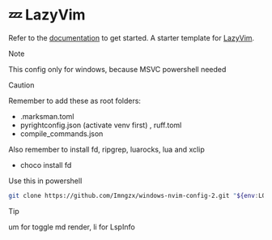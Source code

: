 # 💤 LazyVim

Refer to the [documentation](https://lazyvim.github.io/installation) to get started.
A starter template for [LazyVim](https://github.com/LazyVim/LazyVim).

> [!NOTE]
> This config only for windows, because MSVC powershell needed

> [!CAUTION]
> Remember to add these as root folders:

- .marksman.toml
- pyrightconfig.json (activate venv first) , ruff.toml
- compile_commands.json

Also remember to install fd, ripgrep, luarocks, lua and xclip

* choco install fd

Use this in powershell

```sh
git clone https://github.com/Imngzx/windows-nvim-config-2.git "${env:LOCALAPPDATA}\nvim"

```

> [!TIP]
> <leader> um for toggle md render, <leader> li for LspInfo
